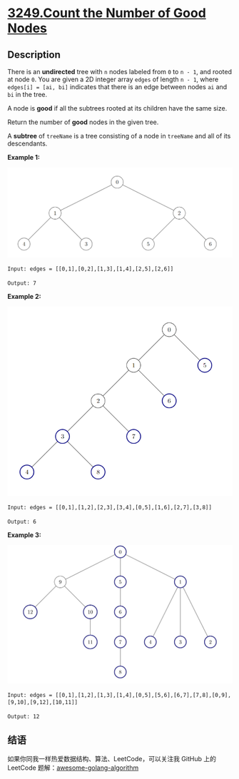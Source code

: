 # [3249.Count the Number of Good Nodes][title]

## Description
There is an **undirected** tree with `n` nodes labeled from `0` to `n - 1`, and rooted at node `0`. You are given a 2D integer array `edges` of length `n - 1`, where `edges[i] = [ai, bi]` indicates that there is an edge between nodes `ai` and `bi` in the tree.

A node is **good** if all the subtrees rooted at its children have the same size.

Return the number of **good** nodes in the given tree.

A **subtree** of `treeName` is a tree consisting of a node in `treeName` and all of its descendants.

**Example 1:**  

![1](./1.png)

```
Input: edges = [[0,1],[0,2],[1,3],[1,4],[2,5],[2,6]]

Output: 7
```

**Example 2:**  

![2](./2.png)

```
Input: edges = [[0,1],[1,2],[2,3],[3,4],[0,5],[1,6],[2,7],[3,8]]

Output: 6
```

**Example 3:**  

![3](./3.jpg)

```
Input: edges = [[0,1],[1,2],[1,3],[1,4],[0,5],[5,6],[6,7],[7,8],[0,9],[9,10],[9,12],[10,11]]

Output: 12
```

## 结语

如果你同我一样热爱数据结构、算法、LeetCode，可以关注我 GitHub 上的 LeetCode 题解：[awesome-golang-algorithm][me]

[title]: https://leetcode.com/problems/count-the-number-of-good-nodes/
[me]: https://github.com/kylesliu/awesome-golang-algorithm
